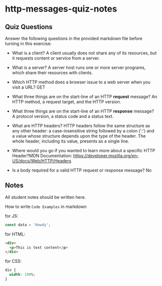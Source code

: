 # http-messages-quiz-notes

## Quiz Questions

Answer the following questions in the provided markdown file before turning in this exercise:

- What is a client?
  A client usually does not share any of its resources, but it requests content or service from a server.

- What is a server?
  A server host runs one or more server programs, which share their resources with clients.

- Which HTTP method does a browser issue to a web server when you visit a URL?
  GET

- What three things are on the start-line of an HTTP **request** message?
  An HTTP method, a request target, and the HTTP version.

- What three things are on the start-line of an HTTP **response** message?
  A protocol version, a status code and a status text.

- What are HTTP headers?
  HTTP headers follow the same structure as any other header: a case-insensitive string followed by a colon (':') and a value whose structure depends upon the type of the header. The whole header, including its value, presents as a single line.

- Where would you go if you wanted to learn more about a specific HTTP Header?MDN Documentation:
  https://developer.mozilla.org/en-US/docs/Web/HTTP/Headers

- Is a body required for a valid HTTP request or response message?
  No

## Notes

All student notes should be written here.

How to write `Code Examples` in markdown

for JS:

```javascript
const data = 'Howdy';
```

for HTML:

```html
<div>
  <p>This is text content</p>
</div>
```

for CSS:

```css
div {
  width: 100%;
}
```

